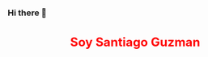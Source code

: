 ### Hi there 👋
<h1 style="color: #ff0000; font-size: 24px; font-weight: bold; text-align: center"> Soy Santiago Guzman </h1>


<!--
**Santiagogc8/Santiagogc8** is a ✨ _special_ ✨ repository because its `README.md` (this file) appears on your GitHub profile.

Here are some ideas to get you started:

- 🔭 I’m currently working on ...
- 🌱 I’m currently learning ...
- 👯 I’m looking to collaborate on ...
- 🤔 I’m looking for help with ...
- 💬 Ask me about ...
- 📫 How to reach me: ...
- 😄 Pronouns: ...
- ⚡ Fun fact: ...
-->
